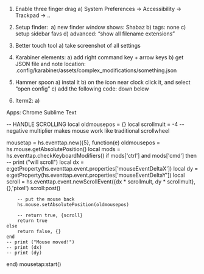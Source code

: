 1. Enable three finger drag
	a) System Preferences -> Accessibility -> Trackpad -> ..

3. Setup finder:  a) new finder window shows: Shabaz b) tags: none c) setup sidebar favs d) advanced: “show all filename extensions”


2. Better touch tool a) take screenshot of all settings

3. Karabiner elements: a) add right command key + arrow keys b) get JSON file and note location: .config/karabiner/assets/complex_modifications/something.json

4. Hammer spoon a) instal it b) on the icon near clock click it, and select “open config” c) add the following code: down below


5. Iterm2: a)  



Apps:
Chrome
Sublime Text






-- HANDLE SCROLLING
local oldmousepos = {}
local scrollmult = -4	-- negative multiplier makes mouse work like traditional scrollwheel

mousetap = hs.eventtap.new({5}, function(e)
	oldmousepos = hs.mouse.getAbsolutePosition()
	local mods = hs.eventtap.checkKeyboardModifiers()
	if mods['ctrl'] and mods['cmd'] then
		-- print ("will scroll")
		local dx = e:getProperty(hs.eventtap.event.properties['mouseEventDeltaX'])
		local dy = e:getProperty(hs.eventtap.event.properties['mouseEventDeltaY'])
		local scroll = hs.eventtap.event.newScrollEvent({dx * scrollmult, dy * scrollmult},{},'pixel')
		scroll:post()
		
		-- put the mouse back
		hs.mouse.setAbsolutePosition(oldmousepos)
		
		-- return true, {scroll}
		return true
	else
		return false, {}
	end
	-- print ("Mouse moved!")
	-- print (dx)
	-- print (dy)
end)
mousetap:start()
